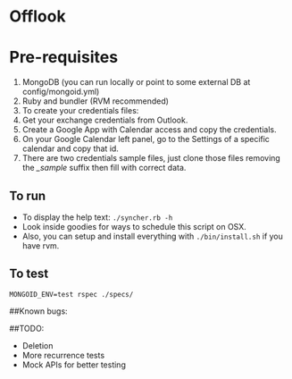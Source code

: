 # Offlook
# Pre-requisites
1. MongoDB (you can run locally or point to some external DB at config/mongoid.yml)
2. Ruby and bundler (RVM recommended)
3. To create your credentials files:
  1. Get your exchange credentials from Outlook.
  2. Create a Google App with Calendar access and copy the credentials.
  3. On your Google Calendar left panel, go to the Settings of a specific calendar and copy that id.
  4. There are two credentials sample files, just clone those files removing the *_sample* suffix then fill with correct data.

## To run
* To display the help text:
```./syncher.rb -h```
* Look inside goodies for ways to schedule this script on OSX.
* Also, you can setup and install everything with `./bin/install.sh` if you have rvm.

## To test
```MONGOID_ENV=test rspec ./specs/```

##Known bugs:

##TODO:
* Deletion
* More recurrence tests
* Mock APIs for better testing
